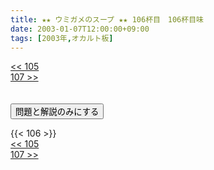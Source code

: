 ```yaml
---
title: ★★ ウミガメのスープ ★★ 106杯目　106杯目味
date: 2003-01-07T12:00:00+09:00
tags: [2003年,オカルト板]
---
```

<div class="th_left"><a href="../105"><< 105</a></div>
<div class="th_right"><a href="../107">107 >></a></div>
<br><br>
<script src="../../js/cupsoup.js"></script>
<form>
<input type="button" value="問題と解説のみにする" onClick="toggleCupsoup()">
</form>
{{< 106 >}}
<div class="th_left"><a href="../105"><< 105</a></div>
<div class="th_right"><a href="../107">107 >></a></div>